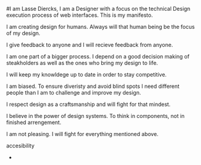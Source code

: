 #I am Lasse Diercks, I am a Designer with a focus on the technical Design execution process of web interfaces. This is my manifesto.

I am creating design for humans. Always will that human being be the focus of my design. 

I give feedback to anyone and I will recieve feedback from anyone.
 
I am one part of a bigger process. I depend on a good decision making of steakholders as well as the ones who bring my design to life.

I will keep my knowldege up to date in order to stay competitive.
 
I am biased. To ensure diveristy and avoid blind spots I need different people than I am to challenge and improve my design. 

I respect design as a craftsmanship and will fight for that mindest.

I believe in the power of design systems. To think in components, not in finished arrengement.

I am not pleasing. I will fight for everything mentioned above. 

accesibility



+